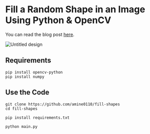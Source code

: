 # Fill a Random Shape in an Image Using Python & OpenCV

You can read the blog post [here](https://pycad.co/fill-a-random-shape-in-an-image-using-python-opencv/).

![Untitled design](https://user-images.githubusercontent.com/37108394/158122549-cace1b76-4acd-401d-9c48-007a47ba8ce4.png)

## Requirements
```
pip install opencv-python
pip install numpy
```

## Use the Code

```
git clone https://github.com/amine0110/fill-shapes
cd fill-shapes
```

```
pip install requirements.txt
```

```
python main.py
```
